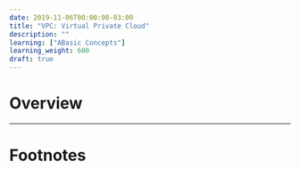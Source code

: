 ```yaml
---
date: 2019-11-06T00:00:00-03:00
title: "VPC: Virtual Private Cloud"
description: ""
learning: ["ABasic Concepts"]
learning_weight: 600
draft: true
---
```


# Overview




---

# Footnotes


